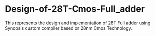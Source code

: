 # Design-of-28T-Cmos-Full_adder
This represents the design and implementation of 28T  Full adder using Synopsis custom compiler based on 28nm Cmos Technology.
